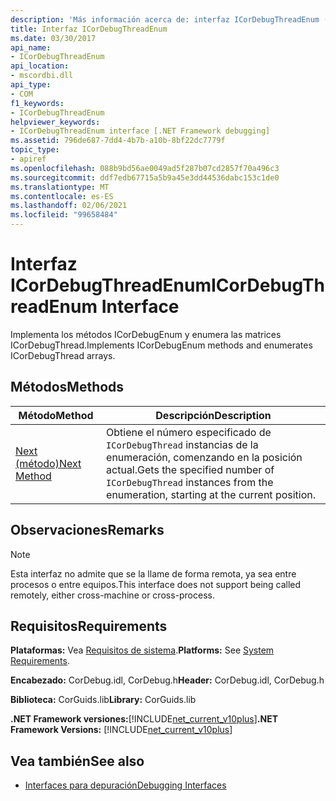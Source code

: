 ```yaml
---
description: 'Más información acerca de: interfaz ICorDebugThreadEnum ('
title: Interfaz ICorDebugThreadEnum
ms.date: 03/30/2017
api_name:
- ICorDebugThreadEnum
api_location:
- mscordbi.dll
api_type:
- COM
f1_keywords:
- ICorDebugThreadEnum
helpviewer_keywords:
- ICorDebugThreadEnum interface [.NET Framework debugging]
ms.assetid: 796de687-7dd4-4b7b-a10b-8bf22dc7779f
topic_type:
- apiref
ms.openlocfilehash: 088b9bd56ae0049ad5f287b07cd2857f70a496c3
ms.sourcegitcommit: ddf7edb67715a5b9a45e3dd44536dabc153c1de0
ms.translationtype: MT
ms.contentlocale: es-ES
ms.lasthandoff: 02/06/2021
ms.locfileid: "99658484"
---
```

# <a name="icordebugthreadenum-interface"></a><span data-ttu-id="132a8-103">Interfaz ICorDebugThreadEnum</span><span class="sxs-lookup"><span data-stu-id="132a8-103">ICorDebugThreadEnum Interface</span></span>

<span data-ttu-id="132a8-104">Implementa los métodos ICorDebugEnum y enumera las matrices ICorDebugThread.</span><span class="sxs-lookup"><span data-stu-id="132a8-104">Implements ICorDebugEnum methods and enumerates ICorDebugThread arrays.</span></span>  
  
## <a name="methods"></a><span data-ttu-id="132a8-105">Métodos</span><span class="sxs-lookup"><span data-stu-id="132a8-105">Methods</span></span>  
  
|<span data-ttu-id="132a8-106">Método</span><span class="sxs-lookup"><span data-stu-id="132a8-106">Method</span></span>|<span data-ttu-id="132a8-107">Descripción</span><span class="sxs-lookup"><span data-stu-id="132a8-107">Description</span></span>|  
|------------|-----------------|  
|[<span data-ttu-id="132a8-108">Next (método)</span><span class="sxs-lookup"><span data-stu-id="132a8-108">Next Method</span></span>](icordebugthreadenum-next-method.md)|<span data-ttu-id="132a8-109">Obtiene el número especificado de `ICorDebugThread` instancias de la enumeración, comenzando en la posición actual.</span><span class="sxs-lookup"><span data-stu-id="132a8-109">Gets the specified number of `ICorDebugThread` instances from the enumeration, starting at the current position.</span></span>|  
  
## <a name="remarks"></a><span data-ttu-id="132a8-110">Observaciones</span><span class="sxs-lookup"><span data-stu-id="132a8-110">Remarks</span></span>  
  
> [!NOTE]
> <span data-ttu-id="132a8-111">Esta interfaz no admite que se la llame de forma remota, ya sea entre procesos o entre equipos.</span><span class="sxs-lookup"><span data-stu-id="132a8-111">This interface does not support being called remotely, either cross-machine or cross-process.</span></span>  
  
## <a name="requirements"></a><span data-ttu-id="132a8-112">Requisitos</span><span class="sxs-lookup"><span data-stu-id="132a8-112">Requirements</span></span>  

 <span data-ttu-id="132a8-113">**Plataformas:** Vea [Requisitos de sistema](../../get-started/system-requirements.md).</span><span class="sxs-lookup"><span data-stu-id="132a8-113">**Platforms:** See [System Requirements](../../get-started/system-requirements.md).</span></span>  
  
 <span data-ttu-id="132a8-114">**Encabezado:** CorDebug.idl, CorDebug.h</span><span class="sxs-lookup"><span data-stu-id="132a8-114">**Header:** CorDebug.idl, CorDebug.h</span></span>  
  
 <span data-ttu-id="132a8-115">**Biblioteca:** CorGuids.lib</span><span class="sxs-lookup"><span data-stu-id="132a8-115">**Library:** CorGuids.lib</span></span>  
  
 <span data-ttu-id="132a8-116">**.NET Framework versiones:**[!INCLUDE[net_current_v10plus](../../../../includes/net-current-v10plus-md.md)]</span><span class="sxs-lookup"><span data-stu-id="132a8-116">**.NET Framework Versions:** [!INCLUDE[net_current_v10plus](../../../../includes/net-current-v10plus-md.md)]</span></span>  
  
## <a name="see-also"></a><span data-ttu-id="132a8-117">Vea también</span><span class="sxs-lookup"><span data-stu-id="132a8-117">See also</span></span>

- [<span data-ttu-id="132a8-118">Interfaces para depuración</span><span class="sxs-lookup"><span data-stu-id="132a8-118">Debugging Interfaces</span></span>](debugging-interfaces.md)
